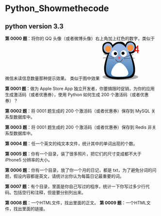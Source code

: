 # Python_Showmethecode
## python version 3.3



**第 0000 题**：将你的 QQ 头像（或者微博头像）右上角加上红色的数字，类似于微信未读信息数量那种提示效果。 类似于图中效果
![0000](https://github.com/Sartoon/Python_Showmethecode/blob/master/Pic/0000.png)

**第 0001 题**：做为 Apple Store App 独立开发者，你要搞限时促销，为你的应用生成激活码（或者优惠券），使用 Python 如何生成 200 个激活码（或者优惠券）？


**第 0002 题**：将 0001 题生成的 200 个激活码（或者优惠券）保存到 MySQL 关系型数据库中。

**第 0003 题**：将 0001 题生成的 200 个激活码（或者优惠券）保存到 Redis 非关系型数据库中。

**第 0004 题**：任一个英文的纯文本文件，统计其中的单词出现的个数。

**第 0005 题**：你有一个目录，装了很多照片，把它们的尺寸变成都不大于 iPhone5 分辨率的大小。

**第 0006 题**：你有一个目录，放了你一个月的日记，都是 txt，为了避免分词的问题，假设内容都是英文，请统计出你认为每篇日记最重要的词。

**第 0007 题**：有个目录，里面是你自己写过的程序，统计一下你写过多少行代码。包括空行和注释，但是要分别列出来。

**第 0008 题**：一个HTML文件，找出里面的正文。
**第 0009 题**：一个HTML文件，找出里面的链接。

